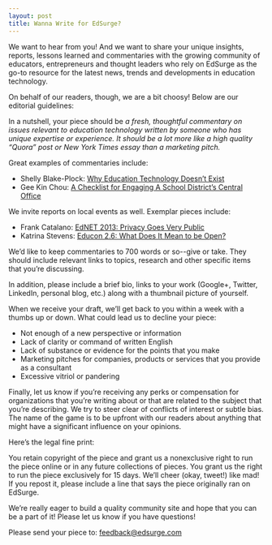 ```yaml
---
layout: post
title: Wanna Write for EdSurge?
---
```


We want to hear from you! And we want to share your unique insights, reports, lessons learned and commentaries with the growing community of educators, entrepreneurs and thought leaders who rely on EdSurge as the go-to resource for the latest news, trends and developments in education technology.

On behalf of our readers, though, we are a bit choosy! Below are our editorial guidelines:

In a nutshell, your piece should be *a fresh, thoughtful commentary on issues relevant to education technology written by someone who has unique expertise or experience. It should be a lot more like a high quality “Quora” post or New York Times essay than a marketing pitch.*

Great examples of commentaries include:

* Shelly Blake-Plock: [Why Education Technology Doesn’t Exist](https://www.edsurge.com/n/opinion-why-education-technology-doesn-t-exist)
* Gee Kin Chou: [A Checklist for Engaging A School District’s Central Office](https://www.edsurge.com/n/2013-08-12-a-checklist-for-engaging-a-school-district-s-central-office)

We invite reports on local events as well. Exemplar pieces include:

* Frank Catalano: [EdNET 2013: Privacy Goes Very Public](https://www.edsurge.com/n/2013-09-25-ednet-2013-privacy-goes-very-public)
* Katrina Stevens: [Educon 2.6: What Does It Mean to be Open?](https://www.edsurge.com/n/2013-09-25-ednet-2013-privacy-goes-very-public)

We’d like to keep commentaries to 700 words or so--give or take. They should include relevant links to topics, research and other specific items that you’re discussing.

In addition, please include a brief bio, links to your work (Google+, Twitter, LinkedIn, personal blog, etc.) along with a thumbnail picture of yourself.

When we receive your draft, we’ll get back to you within a week with a thumbs up or down. What could lead us to decline your piece:

* Not enough of a new perspective or information
* Lack of clarity or command of written English
* Lack of substance or evidence for the points that you make
* Marketing pitches for companies, products or services that you provide as a consultant
* Excessive vitriol or pandering

Finally, let us know if you’re receiving any perks or compensation for organizations that you’re writing about or that are related to the subject that you’re describing. We try to steer clear of conflicts of interest or subtle bias. The name of the game is to be upfront with our readers about anything that might have a significant influence on your opinions.

Here’s the legal fine print:

You retain copyright of the piece and grant us a nonexclusive right to run the piece online or in any future collections of pieces. You grant us the right to run the piece exclusively for 15 days. We’ll cheer (okay, tweet!) like mad! If you repost it, please include a line that says the piece originally ran on EdSurge.

We’re really eager to build a quality community site and hope that you can be a part of it! Please let us know if you have questions!

Please send your piece to: [feedback@edsurge.com](mailto:feedback@edsurge.com)

